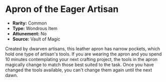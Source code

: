# Apron of the Eager Artisan

- **Rarity:** Common
- **Type:** Wondrous Item
- **Attunement:** No
- **Source:** Vault of Magic

Created by dwarven artisans, this leather apron has narrow pockets, which hold one type of artisan's tools. If you are wearing the apron and you spend 10 minutes contemplating your next crafting project, the tools in the apron magically change to match those best suited to the task. Once you have changed the tools available, you can't change them again until the next dawn.
